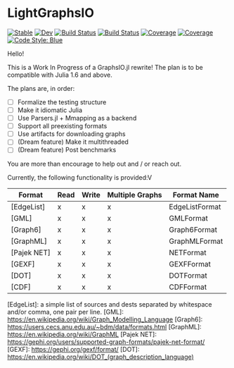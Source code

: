 # LightGraphsIO 
[![Stable](https://img.shields.io/badge/docs-stable-blue.svg)](https://miguelraz.github.io/LightGraphsIO.jl/stable) [![Dev](https://img.shields.io/badge/docs-dev-blue.svg)](https://miguelraz.github.io/LightGraphsIO.jl/dev) [![Build Status](https://github.com/miguelraz/LightGraphsIO.jl/workflows/CI/badge.svg)](https://github.com/miguelraz/LightGraphsIO.jl/actions) 
[![Build Status](https://ci.appveyor.com/api/projects/status/github/miguelraz/LightGraphsIO.jl?svg=true)](https://ci.appveyor.com/project/miguelraz/LightGraphsIO-jl) [![Coverage](https://codecov.io/gh/miguelraz/LightGraphsIO.jl/branch/master/graph/badge.svg)](https://codecov.io/gh/miguelraz/LightGraphsIO.jl) [![Coverage](https://coveralls.io/repos/github/miguelraz/LightGraphsIO.jl/badge.svg?branch=master)](https://coveralls.io/github/miguelraz/LightGraphsIO.jl?branch=master) [![Code Style: Blue](https://img.shields.io/badge/code%20style-blue-4495d1.svg)](https://github.com/invenia/BlueStyle)

Hello!

This is a Work In Progress of a GraphsIO.jl rewrite! The plan is to be compatible with Julia 1.6 and above.

The plans are, in order:
 
- [ ] Formalize the testing structure
- [ ] Make it idiomatic Julia
- [ ] Use Parsers.jl + Mmapping as a backend
- [ ] Support all preexisting formats
- [ ] Use artifacts for downloading graphs
- [ ] (Dream feature) Make it multithreaded
- [ ] (Dream feature) Post benchmarks

You are more than encourage to help out and / or reach out.

Currently, the following functionality is provided:V

Format        | Read | Write | Multiple Graphs| Format Name  |
--------------|------|-------|----------------|--------------|
[EdgeList]    |   x  |  x    | x              |EdgeListFormat|
[GML]         |   x  |  x    | x              |GMLFormat     |
[Graph6]      |   x  |  x    | x              |Graph6Format  |
[GraphML]     |   x  |  x    | x              |GraphMLFormat |
[Pajek NET]   |   x  |  x    | x              |NETFormat     |
[GEXF]        |   x  |  x    | x              |GEXFFormat    |
[DOT]         |   x  |  x    | x              |DOTFormat     |
[CDF]         |   x  |  x    | x              |CDFFormat     |

[EdgeList]: a simple list of sources and dests separated by whitespace and/or comma, one pair per line.
[GML]: https://en.wikipedia.org/wiki/Graph_Modelling_Language
[Graph6]: https://users.cecs.anu.edu.au/~bdm/data/formats.html
[GraphML]: https://en.wikipedia.org/wiki/GraphML
[Pajek NET]: https://gephi.org/users/supported-graph-formats/pajek-net-format/
[GEXF]: https://gephi.org/gexf/format/
[DOT]: https://en.wikipedia.org/wiki/DOT_(graph_description_language)

